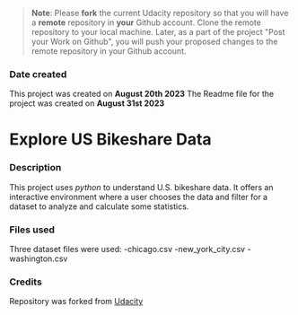 >**Note**: Please **fork** the current Udacity repository so that you will have a **remote** repository in **your** Github account. Clone the remote repository to your local machine. Later, as a part of the project "Post your Work on Github", you will push your proposed changes to the remote repository in your Github account.

### Date created
This project was created on **August 20th 2023**
The Readme file for the project was created on **August 31st 2023**

# Explore US Bikeshare Data


### Description
This project uses _python_ to understand U.S. bikeshare data. It offers an interactive environment where a user chooses the data and filter for a dataset to analyze and calculate some statistics.

### Files used
Three dataset files were used:
-chicago.csv
-new_york_city.csv
-washington.csv

### Credits
Repository was forked from [Udacity](https://github.com/udacity/pdsnd_github.git) 
